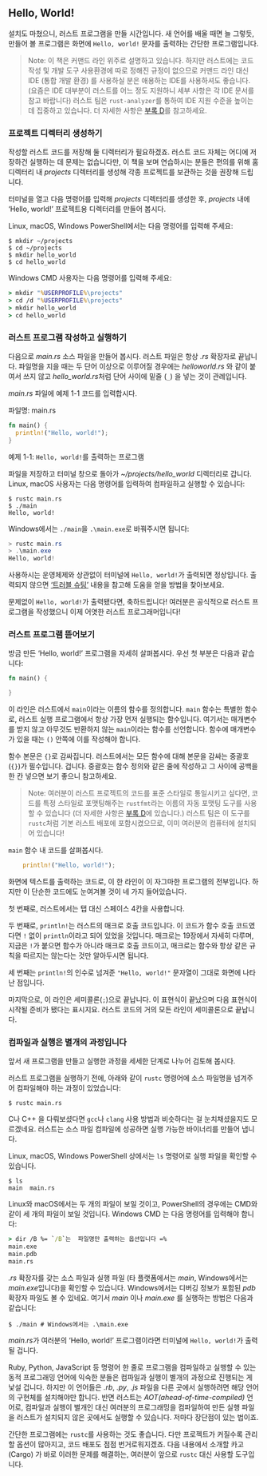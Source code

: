 ## Hello, World!

설치도 마쳤으니, 러스트 프로그램을 만들 시간입니다.
새 언어를 배울 때면 늘 그렇듯,
만들어 볼 프로그램은 화면에 `Hello, world!` 문자를 출력하는 간단한 프로그램입니다.

> Note:
> 이 책은 커맨드 라인 위주로 설명하고 있습니다.
> 하지만 러스트에는 코드 작성 및 개발 도구 사용환경에 따로 정해진 규정이 없으므로
> 커맨드 라인 대신 IDE (통합 개발 환경) 를 사용하실 분은 애용하는 IDE를 사용하셔도 좋습니다.
> (요즘은 IDE 대부분이 러스트를 어느 정도 지원하니 세부 사항은 각 IDE 문서를 참고 바랍니다)
> 러스트 팀은 `rust-analyzer`를 통하여 IDE 지원 수준을 높이는 데 집중하고 있습니다.
> 더 자세한 사항은 [부록 D][devtools]<!-- ignore -->를 참고하세요.

### 프로젝트 디렉터리 생성하기

작성할 러스트 코드를 저장해 둘 디렉터리가 필요하겠죠.
러스트 코드 자체는 어디에 저장하건 실행하는 데 문제는 없습니다만,
이 책을 보며 연습하시는 분들은 편의를 위해 홈 디렉터리 내 *projects*
디렉터리를 생성해 각종 프로젝트를 보관하는 것을 권장해 드립니다.

터미널을 열고 다음 명령어를 입력해 *projects* 디렉터리를 생성한 후,
*projects* 내에 ‘Hello, world!’ 프로젝트용 디렉터리를 만들어 봅시다.

Linux, macOS, Windows PowerShell에서는 다음 명령어를 입력해 주세요:

```console
$ mkdir ~/projects
$ cd ~/projects
$ mkdir hello_world
$ cd hello_world
```

Windows CMD 사용자는 다음 명령어를 입력해 주세요:

```cmd
> mkdir "%USERPROFILE%\projects"
> cd /d "%USERPROFILE%\projects"
> mkdir hello_world
> cd hello_world
```

### 러스트 프로그램 작성하고 실행하기

다음으로 *main.rs* 소스 파일을 만들어 봅시다. 러스트 파일은 항상
*.rs* 확장자로 끝납니다. 파일명을 지을 때는 두 단어 이상으로 이루어질 경우에는
*helloworld.rs* 와 같이 붙여서 쓰지 않고 *hello_world.rs*처럼 단어 사이에
밑줄 (`_`) 을 넣는 것이 관례입니다.

*main.rs* 파일에 예제 1-1 코드를 입력합시다.

<span class="filename">파일명: main.rs</span>

```rust
fn main() {
  println!("Hello, world!");
}
```

<span class="caption">예제 1-1: `Hello, world!`를 출력하는 프로그램</span>

파일을 저장하고 터미널 창으로 돌아가 *~/projects/hello_world*
디렉터리로 갑니다. Linux, macOS 사용자는 다음 명령어를 입력하여
컴파일하고 실행할 수 있습니다:

```console
$ rustc main.rs
$ ./main
Hello, world!
```

Windows에서는 `./main`을 `.\main.exe`로 바꿔주시면 됩니다:

```powershell
> rustc main.rs
> .\main.exe
Hello, world!
```

사용하시는 운영체제와 상관없이
터미널에 `Hello, world!`가 출력되면 정상입니다.
출력되지 않으면 [‘트러블 슈팅’][troubleshooting]<!-- ignore -->
내용을 참고해 도움을 얻을 방법을 찾아보세요.

문제없이 `Hello, world!`가 출력됐다면, 축하드립니다! 여러분은 공식적으로
러스트 프로그램을 작성했으니 이제 어엿한 러스트 프로그래머입니다!

### 러스트 프로그램 뜯어보기

방금 만든 ‘Hello, world!’ 프로그램을 자세히 살펴봅시다.
우선 첫 부분은 다음과 같습니다:

```rust
fn main() {

}
```

이 라인은 러스트에서 `main`이라는 이름의 함수를 정의합니다. `main` 함수는
특별한 함수로, 러스트 실행 프로그램에서 항상 가장 먼저 실행되는 함수입니다.
여기서는 매개변수를 받지 않고 아무것도 반환하지 않는 `main`이라는 함수를 선언합니다.
함수에 매개변수가 있을 때는 `()` 안쪽에 이를 작성해야 합니다.

함수 본문은 `{}`로 감싸집니다. 러스트에서는 모든 함수에 대해 본문을 감싸는
중괄호(`{}`)가 필수입니다. 겁니다. 중괄호는 함수 정의와 같은 줄에 작성하고
그 사이에 공백을 한 칸 넣으면 보기 좋으니 참고하세요.

> Note: 여러분이 러스트 프로젝트의 코드를 표준 스타일로 통일시키고 싶다면,
> 코드를 특정 스타일로 포맷팅해주는 `rustfmt`라는 이름의 자동 포맷팅 도구를
> 사용할 수 있습니다 (더 자세한 사항은
> [부록 D][devtools]<!-- ignore -->에 있습니다.)
> 러스트 팀은 이 도구를 `rustc`처럼 기본 러스트 배포에
> 포함시켰으므로, 이미 여러분의 컴퓨터에 설치되어 있습니다!

`main` 함수 내 코드를 살펴봅시다.

```rust
    println!("Hello, world!");
```

화면에 텍스트를 출력하는 코드로, 이 한 라인이 이 자그마한 프로그램의 전부입니다.
하지만 이 단순한 코드에도 눈여겨볼 것이 네 가지 들어있습니다.

첫 번째로, 러스트에서는 탭 대신 스페이스 4칸을 사용합니다.

두 번째로, `println!`는 러스트의 매크로 호출 코드입니다. 이 코드가
함수 호출 코드였다면 `!` 없이 `println`이라고 되어 있었을 것입니다.
매크로는 19장에서 자세히 다루며, 지금은 `!`가 붙으면 함수가 아니라
매크로 호출 코드이고, 매크로는 함수와 항상 같은 규칙을 따르지는 않는다는
것만 알아두시면 됩니다.

세 번째는 `println!`의 인수로 넘겨준 `"Hello, world!"` 문자열이
그대로 화면에 나타난 점입니다.

마지막으로, 이 라인은 세미콜론(`;`)으로 끝납니다. 이 표현식이
끝났으며 다음 표현식이 시작될 준비가 됐다는 표시지요. 러스트
코드의 거의 모든 라인이 세미콜론으로 끝납니다.

### 컴파일과 실행은 별개의 과정입니다

앞서 새 프로그램을 만들고 실행한 과정을
세세한 단계로 나누어 검토해 봅시다.

러스트 프로그램을 실행하기 전에, 아래와 같이 `rustc`
명령어에 소스 파일명을 넘겨주어 컴파일해야 하는 과정이
있었습니다:

```console
$ rustc main.rs
```

C나 C++ 을 다뤄보셨다면 `gcc`나 `clang` 사용 방법과 비슷하다는 걸 눈치채셨을지도 모르겠네요.
러스트는 소스 파일 컴파일에 성공하면 실행 가능한 바이너리를 만들어 냅니다.

Linux, macOS, Windows PowerShell 상에서는
`ls` 명령어로 실행 파일을 확인할 수 있습니다.

```console
$ ls
main  main.rs
```

Linux와 macOS에서는 두 개의 파일이 보일 것이고, PowerShell의 경우에는
CMD와 같이 세 개의 파일이 보일 것입니다. Windows CMD 는 다음 명령어를
입력해야 합니다:

```cmd
> dir /B %= `/B`는  파일명만 출력하는 옵션입니다 =%
main.exe
main.pdb
main.rs
```

*.rs* 확장자를 갖는 소스 파일과 실행 파일
(타 플랫폼에서는 *main*, Windows에서는 *main.exe*입니다)을 확인할 수 있습니다.
Windows에서는 디버깅 정보가 포함된 *pdb* 확장자 파일도 볼 수 있네요.
여기서 *main* 이나 *main.exe* 를 실행하는 방법은 다음과 같습니다:

```text
$ ./main # Windows에서는 .\main.exe
```

*main.rs*가 여러분의 ‘Hello, world!’ 프로그램이라면
터미널에 `Hello, world!`가 출력될 겁니다.

Ruby, Python, JavaScript 등 명령어 한 줄로 프로그램을 컴파일하고
실행할 수 있는 동적 프로그래밍 언어에 익숙한 분들은 컴파일과 실행이
별개의 과정으로 진행되는 게 낯설 겁니다. 하지만 이 언어들은
*.rb*, *.py*, *.js* 파일을 다른 곳에서 실행하려면 해당 언어의 구현체를 설치해야만 합니다.
반면 러스트는 *AOT(ahead-of-time-compiled)* 언어로,
컴파일과 실행이 별개인 대신 여러분의 프로그래밍을 컴파일하여 만든 실행 파일을
러스트가 설치되지 않은 곳에서도 실행할 수 있습니다.
저마다 장단점이 있는 법이죠.

간단한 프로그램에는 `rustc`를 사용하는 것도 좋습니다.
다만 프로젝트가 커질수록 관리할 옵션이 많아지고, 코드 배포도 점점 번거로워지겠죠.
다음 내용에서 소개할 카고 (Cargo) 가 바로 이러한 문제를 해결하는,
여러분이 앞으로 `rustc` 대신 사용할 도구입니다.

[troubleshooting]: ch01-01-installation.html#troubleshooting
[devtools]: appendix-04-useful-development-tools.md
